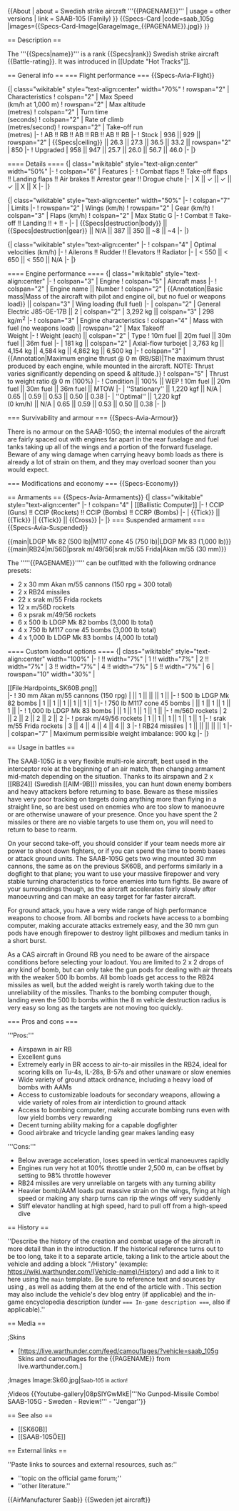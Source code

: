 {{About
| about = Swedish strike aircraft '''{{PAGENAME}}'''
| usage = other versions
| link = SAAB-105 (Family)
}}
{{Specs-Card
|code=saab_105g
|images={{Specs-Card-Image|GarageImage_{{PAGENAME}}.jpg}}
}}

== Description ==
<!-- ''In the description, the first part should be about the history of and the creation and combat usage of the aircraft, as well as its key features. In the second part, tell the reader about the aircraft in the game. Insert a screenshot of the vehicle, so that if the novice player does not remember the vehicle by name, he will immediately understand what kind of vehicle the article is talking about.'' -->
The '''{{Specs|name}}''' is a rank {{Specs|rank}} Swedish strike aircraft {{Battle-rating}}. It was introduced in [[Update "Hot Tracks"]].

== General info ==
=== Flight performance ===
{{Specs-Avia-Flight}}
<!-- ''Describe how the aircraft behaves in the air. Speed, manoeuvrability, acceleration and allowable loads - these are the most important characteristics of the vehicle.'' -->

{| class="wikitable" style="text-align:center" width="70%"
! rowspan="2" | Characteristics
! colspan="2" | Max Speed<br>(km/h at 1,000 m)
! rowspan="2" | Max altitude<br>(metres)
! colspan="2" | Turn time<br>(seconds)
! colspan="2" | Rate of climb<br>(metres/second)
! rowspan="2" | Take-off run<br>(metres)
|-
! AB !! RB !! AB !! RB !! AB !! RB
|-
! Stock
| 936 || 929 || rowspan="2" | {{Specs|ceiling}} || 26.3 || 27.3 || 36.5 || 33.2 || rowspan="2" | 850
|-
! Upgraded
| 958 || 947 || 25.7 || 26.0 || 56.7 || 46.0
|-
|}

==== Details ====
{| class="wikitable" style="text-align:center" width="50%"
|-
! colspan="6" | Features
|-
! Combat flaps !! Take-off flaps !! Landing flaps !! Air brakes !! Arrestor gear !! Drogue chute
|-
| X || ✓ || ✓ || ✓ || X || X     <!-- ✓ -->
|-
|}

{| class="wikitable" style="text-align:center" width="50%"
|-
! colspan="7" | Limits
|-
! rowspan="2" | Wings (km/h)
! rowspan="2" | Gear (km/h)
! colspan="3" | Flaps (km/h)
! colspan="2" | Max Static G
|-
! Combat !! Take-off !! Landing !! + !! -
|-
| {{Specs|destruction|body}} || {{Specs|destruction|gear}} || N/A || 387 || 350 || ~8 || ~4
|-
|}

{| class="wikitable" style="text-align:center"
|-
! colspan="4" | Optimal velocities (km/h)
|-
! Ailerons !! Rudder !! Elevators !! Radiator
|-
| < 550 || < 650 || < 550 || N/A
|-
|}

==== Engine performance ====
{| class="wikitable" style="text-align:center"
|-
! colspan="3" | Engine
! colspan="5" | Aircraft mass
|-
! colspan="2" | Engine name || Number
! colspan="2" | {{Annotation|Basic mass|Mass of the aircraft with pilot and engine oil, but no fuel or weapons load}} || colspan="3" | Wing loading (full fuel)
|-
| colspan="2" | General Electric J85-GE-17B || 2
| colspan="2" | 3,292 kg || colspan="3" | 298 kg/m<sup>2</sup>
|-
! colspan="3" | Engine characteristics
! colspan="4" | Mass with fuel (no weapons load) || rowspan="2" | Max Takeoff<br>Weight
|-
! Weight (each) || colspan="2" | Type
! 10m fuel || 20m fuel || 30m fuel || 36m fuel
|-
| 181 kg || colspan="2" | Axial-flow turbojet
| 3,763 kg || 4,154 kg || 4,584 kg || 4,862 kg || 6,500 kg
|-
! colspan="3" | {{Annotation|Maximum engine thrust @ 0 m (RB/SB)|The maximum thrust produced by each engine, while mounted in the aircraft. NOTE: Thrust varies significantly depending on speed & altitude.}}
! colspan="5" | Thrust to weight ratio @ 0 m (100%)
|-
! Condition || 100% || WEP
! 10m fuel || 20m fuel || 30m fuel || 36m fuel || MTOW
|-
| ''Stationary'' || 1,220 kgf || N/A
| 0.65 || 0.59 || 0.53 || 0.50 || 0.38
|-
| ''Optimal'' || 1,220 kgf<br>(0 km/h) || N/A
| 0.65 || 0.59 || 0.53 || 0.50 || 0.38
|-
|}

=== Survivability and armour ===
{{Specs-Avia-Armour}}
<!-- ''Examine the survivability of the aircraft. Note how vulnerable the structure is and how secure the pilot is, whether the fuel tanks are armoured, etc. Describe the armour, if there is any, and also mention the vulnerability of other critical aircraft systems.'' -->

There is no armour on the SAAB-105G; the internal modules of the aircraft are fairly spaced out with engines far apart in the rear fuselage and fuel tanks taking up all of the wings and a portion of the forward fuselage. Beware of any wing damage when carrying heavy bomb loads as there is already a lot of strain on them, and they may overload sooner than you would expect.

=== Modifications and economy ===
{{Specs-Economy}}

== Armaments ==
{{Specs-Avia-Armaments}}
{| class="wikitable" style="text-align:center"
|-
! colspan="4" | [[Ballistic Computer]]
|-
! CCIP (Guns) !! CCIP (Rockets) !! CCIP (Bombs) !! CCRP (Bombs)
|-
| {{Tick}} || {{Tick}} || {{Tick}} || {{Cross}}
|-
|}
=== Suspended armament ===
{{Specs-Avia-Suspended}}
<!-- ''Describe the aircraft's suspended armament: additional cannons under the wings, bombs, rockets and torpedoes. This section is especially important for bombers and attackers. If there is no suspended weaponry remove this subsection.'' -->
{{main|LDGP Mk 82 (500 lb)|M117 cone 45 (750 lb)|LDGP Mk 83 (1,000 lb)}}
{{main|RB24|m/56D|psrak m/49/56|srak m/55 Frida|Akan m/55 (30 mm)}}

The '''''{{PAGENAME}}''''' can be outfitted with the following ordnance presets:

* 2 x 30 mm Akan m/55 cannons (150 rpg = 300 total)
* 2 x RB24 missiles
* 22 x srak m/55 Frida rockets
* 12 x m/56D rockets
* 6 x psrak m/49/56 rockets
* 6 x 500 lb LDGP Mk 82 bombs (3,000 lb total)
* 4 x 750 lb M117 cone 45 bombs (3,000 lb total)
* 4 x 1,000 lb LDGP Mk 83 bombs (4,000 lb total)

==== Custom loadout options ====
{| class="wikitable" style="text-align:center" width="100%"
|-
! !! width="7%" | 1 !! width="7%" | 2 !! width="7%" | 3 !! width="7%" | 4 !! width="7%" | 5 !! width="7%" | 6
| rowspan="10" width="30%" | <div class="ttx-image">[[File:Hardpoints_SK60B.png]]</div>
|-
! 30 mm Akan m/55 cannons (150 rpg)
| || 1 || || || 1 ||
|-
! 500 lb LDGP Mk 82 bombs
| 1 || 1 || 1 || 1 || 1 || 1
|-
! 750 lb M117 cone 45 bombs
| || 1 || 1 || 1 || 1 ||
|-
! 1,000 lb LDGP Mk 83 bombs
| || 1 || 1 || 1 || 1 ||
|-
! m/56D rockets
| 2 || 2 || 2 || 2 || 2 || 2
|-
! psrak m/49/56 rockets
| 1 || 1 || 1 || 1 || 1 || 1
|-
! srak m/55 Frida rockets
| 3 || 4 || 4 || 4 || 4 || 3
|-
! RB24 missiles
| 1 || || || || || 1
|-
| colspan="7" | Maximum permissible weight imbalance: 900 kg
|-
|}

== Usage in battles ==
<!-- ''Describe the tactics of playing in the aircraft, the features of using aircraft in a team and advice on tactics. Refrain from creating a "guide" - do not impose a single point of view, but instead, give the reader food for thought. Examine the most dangerous enemies and give recommendations on fighting them. If necessary, note the specifics of the game in different modes (AB, RB, SB).'' -->
The SAAB-105G is a very flexible multi-role aircraft, best used in the interceptor role at the beginning of an air match, then changing armament mid-match depending on the situation. Thanks to its airspawn and 2 x [[RB24]] (Swedish [[AIM-9B]]) missiles, you can hunt down enemy bombers and heavy attackers before returning to base. Beware as these missiles have very poor tracking on targets doing anything more than flying in a straight line, so are best used on enemies who are too slow to manoeuvre or are otherwise unaware of your presence. Once you have spent the 2 missiles or there are no viable targets to use them on, you will need to return to base to rearm.

On your second take-off, you should consider if your team needs more air power to shoot down fighters, or if you can spend the time to bomb bases or attack ground units. The SAAB-105G gets two wing mounted 30 mm cannons, the same as on the previous SK60B, and performs similarly in a dogfight to that plane; you want to use your massive firepower and very stable turning characteristics to force enemies into turn fights. Be aware of your surroundings though, as the aircraft accelerates fairly slowly after manoeuvring and can make an easy target for far faster aircraft.

For ground attack, you have a very wide range of high performance weapons to choose from. All bombs and rockets have access to a bombing computer, making accurate attacks extremely easy, and the 30 mm gun pods have enough firepower to destroy light pillboxes and medium tanks in a short burst.

As a CAS aircraft in Ground RB you need to be aware of the airspace conditions before selecting your loadout. You are limited to 2 x 2 drops of any kind of bomb, but can only take the gun pods for dealing with air threats with the weaker 500 lb bombs. All bomb loads get access to the RB24 missiles as well, but the added weight is rarely worth taking due to the unreliability of the missiles. Thanks to the bombing computer though, landing even the 500 lb bombs within the 8 m vehicle destruction radius is very easy so long as the targets are not moving too quickly.

=== Pros and cons ===
<!-- ''Summarise and briefly evaluate the vehicle in terms of its characteristics and combat effectiveness. Mark its pros and cons in the bulleted list. Try not to use more than 6 points for each of the characteristics. Avoid using categorical definitions such as "bad", "good" and the like - use substitutions with softer forms such as "inadequate" and "effective".'' -->

'''Pros:'''

* Airspawn in air RB
* Excellent guns
* Extremely early in BR access to air-to-air missiles in the RB24, ideal for scoring kills on Tu-4s, IL-28s, B-57s and other unaware or slow enemies
* Wide variety of ground attack ordnance, including a heavy load of bombs with AAMs
* Access to customizable loadouts for secondary weapons, allowing a vide variety of roles from air interdiction to ground attack
* Access to bombing computer, making accurate bombing runs even with low yield bombs very rewarding
* Decent turning ability making for a capable dogfighter
* Good airbrake and tricycle landing gear makes landing easy

'''Cons:'''

* Below average acceleration, loses speed in vertical manoeuvres rapidly
* Engines run very hot at 100% throttle under 2,500 m, can be offset by setting to 98% throttle however
* RB24 missiles are very unreliable on targets with any turning ability
* Heavier bomb/AAM loads put massive strain on the wings, flying at high speed or making any sharp turns can rip the wings off very suddenly
* Stiff elevator handling at high speed, hard to pull off from a high-speed dive

== History ==
<!-- ''Describe the history of the creation and combat usage of the aircraft in more detail than in the introduction. If the historical reference turns out to be too long, take it to a separate article, taking a link to the article about the vehicle and adding a block "/History" (example: <nowiki>https://wiki.warthunder.com/(Vehicle-name)/History</nowiki>) and add a link to it here using the <code>main</code> template. Be sure to reference text and sources by using <code><nowiki><ref></ref></nowiki></code>, as well as adding them at the end of the article with <code><nowiki><references /></nowiki></code>. This section may also include the vehicle's dev blog entry (if applicable) and the in-game encyclopedia description (under <code><nowiki>=== In-game description ===</nowiki></code>, also if applicable).'' -->
''Describe the history of the creation and combat usage of the aircraft in more detail than in the introduction. If the historical reference turns out to be too long, take it to a separate article, taking a link to the article about the vehicle and adding a block "/History" (example: <nowiki>https://wiki.warthunder.com/(Vehicle-name)/History</nowiki>) and add a link to it here using the <code>main</code> template. Be sure to reference text and sources by using <code><nowiki><ref></ref></nowiki></code>, as well as adding them at the end of the article with <code><nowiki><references /></nowiki></code>. This section may also include the vehicle's dev blog entry (if applicable) and the in-game encyclopedia description (under <code><nowiki>=== In-game description ===</nowiki></code>, also if applicable).''

== Media ==
<!-- ''Excellent additions to the article would be video guides, screenshots from the game, and photos.'' -->

;Skins

* [https://live.warthunder.com/feed/camouflages/?vehicle=saab_105g Skins and camouflages for the {{PAGENAME}} from live.warthunder.com.]

;Images
<gallery mode="packed-hover" heights="150">
Image:Sk60.jpg|<small>Saab-105 in action!</small>
</gallery>

;Videos
{{Youtube-gallery|08pSlYGwMkE|'''No Gunpod-Missile Combo! SAAB-105G - Sweden - Review!''' - ''Jengar''}}

== See also ==
<!-- ''Links to the articles on the War Thunder Wiki that you think will be useful for the reader, for example:''
* ''reference to the series of the aircraft;''
* ''links to approximate analogues of other nations and research trees.'' -->

* [[SK60B]]
* [[SAAB-105ÖE]]

== External links ==
<!-- ''Paste links to sources and external resources, such as:''
* ''topic on the official game forum;''
* ''other literature.'' -->
''Paste links to sources and external resources, such as:''

* ''topic on the official game forum;''
* ''other literature.''

{{AirManufacturer Saab}}
{{Sweden jet aircraft}}